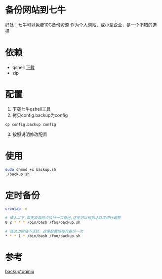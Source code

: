 # 备份网站到七牛
好处：七牛可以免费10G备份资源
作为个人网站，或小型企业，是一个不错的选择

# 依赖
* qshell [下载](https://github.com/qiniu/qshell)
* zip


# 配置
1. 下载七牛qshell工具
2. 拷贝config.backup为config
```
cp config.backup config
```
3. 按照说明修改配置

# 使用
```bash
sudo chmod +x backup.sh
./backup.sh
```

# 定时备份
```bash
crontab -e

# 填入以下,每天凌晨两点执行一次备份,这里可以根据活跃度进行调整
0 2 * * * /bin/bash /foo/backup.sh

# 我这边网站不活跃，这里配置成每月备份一次
* * * 1 * /bin/bash /foo/backup.sh
```

# 参考
[backuptoqiniu](https://github.com/ccbikai/backuptoqiniu)
